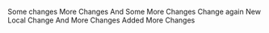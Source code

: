 Some changes
More Changes
And Some More Changes
Change again
New Local Change
And More Changes Added
More Changes

